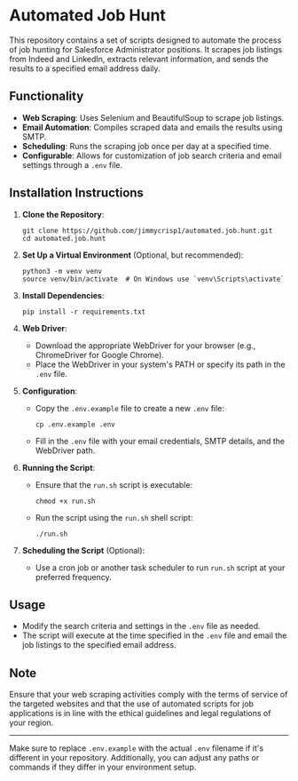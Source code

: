 # Automated Job Hunt

This repository contains a set of scripts designed to automate the process of job hunting for Salesforce Administrator positions. It scrapes job listings from Indeed and LinkedIn, extracts relevant information, and sends the results to a specified email address daily.

## Functionality

- **Web Scraping**: Uses Selenium and BeautifulSoup to scrape job listings.
- **Email Automation**: Compiles scraped data and emails the results using SMTP.
- **Scheduling**: Runs the scraping job once per day at a specified time.
- **Configurable**: Allows for customization of job search criteria and email settings through a `.env` file.

## Installation Instructions

1. **Clone the Repository**:
   ```
   git clone https://github.com/jimmycrisp1/automated.job.hunt.git
   cd automated.job.hunt
   ```

2. **Set Up a Virtual Environment** (Optional, but recommended):
   ```
   python3 -m venv venv
   source venv/bin/activate  # On Windows use `venv\Scripts\activate`
   ```

3. **Install Dependencies**:
   ```
   pip install -r requirements.txt
   ```

4. **Web Driver**:
   - Download the appropriate WebDriver for your browser (e.g., ChromeDriver for Google Chrome).
   - Place the WebDriver in your system's PATH or specify its path in the `.env` file.

5. **Configuration**:
   - Copy the `.env.example` file to create a new `.env` file:
     ```
     cp .env.example .env
     ```
   - Fill in the `.env` file with your email credentials, SMTP details, and the WebDriver path.

6. **Running the Script**:
   - Ensure that the `run.sh` script is executable:
     ```
     chmod +x run.sh
     ```
   - Run the script using the `run.sh` shell script:
     ```
     ./run.sh
     ```

7. **Scheduling the Script** (Optional):
   - Use a cron job or another task scheduler to run `run.sh` script at your preferred frequency.

## Usage

- Modify the search criteria and settings in the `.env` file as needed.
- The script will execute at the time specified in the `.env` file and email the job listings to the specified email address.

## Note

Ensure that your web scraping activities comply with the terms of service of the targeted websites and that the use of automated scripts for job applications is in line with the ethical guidelines and legal regulations of your region.

---

Make sure to replace `.env.example` with the actual `.env` filename if it's different in your repository. Additionally, you can adjust any paths or commands if they differ in your environment setup.
